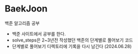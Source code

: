 # BaekJoon
백준 알고리즘 공부
- 백준 사이트에서 공부를 한다.
 - solve_steps은 2~3년전 작성했던 백준의 단계별로 풀어보기 코드
 - 단계별로 풀어보기 디렉토리에 기록을 다시 남긴다 (2024.06.28)
